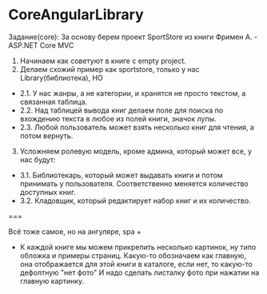 # CoreAngularLibrary
Задание(core):
За основу берем проект SportStore из книги Фримен А. - ASP.NET Core MVC
1. Начинаем как советуют в книге с empty project.
2. Делаем схожий пример как sportstore, только у нас Library(библиотека), НО
- 2.1. У нас жанры, а не категории, и хранятся не просто текстом, а связанная таблица.  
- 2.2. Над таблицей вывода книг делаем поле для поиска по вхождению текста в любое из полей книги, значок лупы.  
- 2.3. Любой пользователь может взять несколько книг для чтения, а потом вернуть.
3. Усложняем ролевую модель, кроме админа, который может все, у нас будут: 
- 3.1. Библиотекарь, который может выдавать книги и потом принимать у пользователя. Соответственно меняется количество доступных книг.
- 3.2. Кладовщик, который редактирует набор книг и их количество.

===

Всё тоже самое, но на ангуляре, spa +
+ К каждой книге мы можем прикрепить несколько картинок, ну типо обложка и примеры страниц. Какую-то обозначаем как главную, она отображается для этой книги в каталоге, если нет, то какую-то дефолтную "нет фото" 
И надо сделать листалку фото при нажатии на главную картинку.
